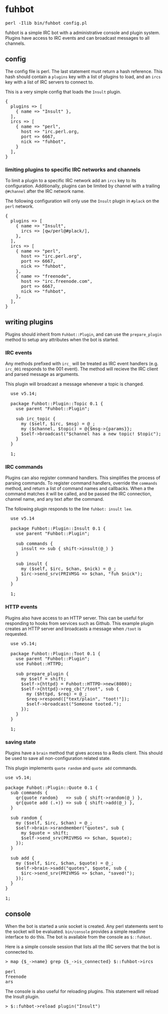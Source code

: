# fuhbot

<pre>perl -Ilib bin/fuhbot config.pl</pre>

fuhbot is a simple IRC bot with a administrative console and plugin
system.  Plugins have access to IRC events and can broadcast messages
to all channels.

## config

The config file is perl. The last statement must return a hash
reference.  This hash should contain a `plugins` key with a list
of plugins to load, and an `ircs` key with a list of IRC servers
to connect to.

This is a very simple config that loads the `Insult` plugin.

<pre>
{
  plugins => [
    { name => "Insult" },
  ],
  ircs => [
    { name => "perl",
      host => "irc.perl.org,
      port => 6667,
      nick => "fuhbot",
    }
  ],
}
</pre>

### limiting plugins to specific IRC networks and channels

To limit a plugin to a specific IRC network add an `ircs` key to
its configuration. Additionally, plugins can be limited by channel
with a trailing `@#channel` after the IRC network name.

The following configuration will only use the `Insult` plugin in
`#plack` on the `perl` network.

<pre>
{
  plugins => [
    { name => "Insult",
      ircs => [qw/perl@#plack/],
    },
  ],
  ircs => [
    { name => "perl",
      host => "irc.perl.org",
      port => 6667,
      nick => "fuhbot",
    },
    { name => "freenode",
      host => "irc.freenode.com",
      port => 6667,
      nick => "fuhbot",
    },
  ],
}
</pre>



## writing plugins

Plugins should inherit from `Fuhbot::Plugin`, and can use the
`prepare_plugin` method to setup any attributes when the bot is
started.

### IRC events

Any methods prefixed with `irc_` will be treated as IRC event
handlers (e.g. `irc_001` responds to the 001 event). The method
will recieve the IRC client and parsed message as arguments.

This plugin will broadcast a message whenever a topic is changed.

<pre>
  use v5.14;

  package Fuhbot::Plugin::Topic 0.1 {
    use parent "Fuhbot::Plugin";

    sub irc_topic {
      my ($self, $irc, $msg) = @_;
      my ($channel, $topic) = @{$msg->{params}};
      $self->broadcast("$channel has a new topic! $topic");
    }
  }

  1;
</pre>

### IRC commands

Plugins can also register command handlers. This simplifies the
process of parsing commands. To register command handlers, override
the `commands` method, and return a list of command names and
callbacks. When a the command matches it will be called, and be
passed the IRC connection, channel name, and any text after the
command.

The following plugin responds to the line `fuhbot: insult lee`.

<pre>
  use v5.14

  package Fuhbot::Plugin::Insult 0.1 {
    use parent "Fuhbot::Plugin";
    
    sub commands {
      insult => sub { shift->insult(@_) }
    }
    
    sub insult {
      my ($self, $irc, $chan, $nick) = @_;
      $irc->send_srv(PRIVMSG => $chan, "fuh $nick");
    }
  }

  1;
</pre>

### HTTP events

Plugins also have access to an HTTP server. This can be useful for
responding to hooks from services such as Github. This example plugin
creates an HTTP server and broadcasts a message when `/toot` is
requested.

<pre>
  use v5.14;

  package Fuhbot::Plugin::Toot 0.1 {
    use parent "Fuhbot::Plugin";
    use Fuhbot::HTTPD;

    sub prepare_plugin {
      my $self = shift;
      $self->{httpd} = Fuhbot::HTTPD->new(8080);
      $self->{httpd}->reg_cb("/toot", sub {
        my ($httpd, $req) = @_;
        $req->respond(["text/plain", "toot!"]);
        $self->broadcast("Someone tooted.");
      });
    }
  }

  1;
</pre>

### saving state

Plugins have a `brain` method that gives access to a Redis client.
This should be used to save all non-configuration related state.

This plugin implements `quote random` and `quote add` commands.

<pre>
use v5.14;

package Fuhbot::Plugin::Quote 0.1 {
  sub commands {
    qr{quote random}   => sub { shift->random(@_) },
    qr{quote add (.+)} => sub { shift->add(@_) },
  }

  sub random {
    my ($self, $irc, $chan) = @_;
    $self->brain->srandmember("quotes", sub {
      my $quote = shift;
      $self->send_srv(PRIVMSG => $chan, $quote);
    });
  }

  sub add {
    my ($self, $irc, $chan, $quote) = @_;
    $self->brain->sadd("quotes", $quote, sub {
      $irc->send_srv(PRIVMSG => $chan, "saved!");
    });
  }
}

1;
</pre>

## console

When the bot is started a unix socket is created. Any perl statements
sent to the socket will be evaluated. `bin/console` provides a
simple readline interface to do this. The bot is available from the
console as `$::fuhbot`.

Here is a simple console session that lists all the IRC servers
that the bot is connected to.

<pre>
> map {$_->name} grep {$_->is_connected} $::fuhbot->ircs

perl
freenode
ars
</pre>

The console is also useful for reloading plugins. This statement
will reload the Insult plugin.

<pre>
> $::fuhbot->reload_plugin("Insult")
</pre>
